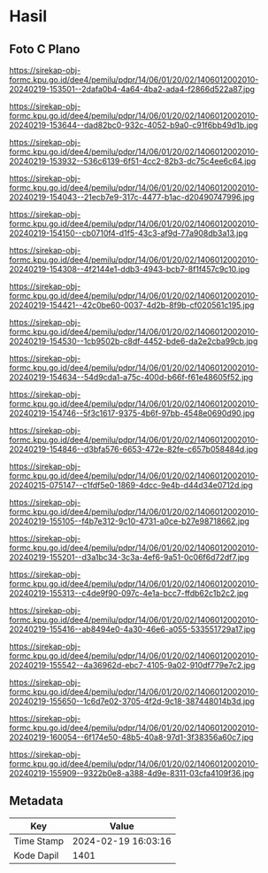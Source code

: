 # Hasil

## Foto C Plano

https://sirekap-obj-formc.kpu.go.id/dee4/pemilu/pdpr/14/06/01/20/02/1406012002010-20240219-153501--2dafa0b4-4a64-4ba2-ada4-f2866d522a87.jpg

https://sirekap-obj-formc.kpu.go.id/dee4/pemilu/pdpr/14/06/01/20/02/1406012002010-20240219-153644--dad82bc0-932c-4052-b9a0-c91f6bb49d1b.jpg

https://sirekap-obj-formc.kpu.go.id/dee4/pemilu/pdpr/14/06/01/20/02/1406012002010-20240219-153932--536c6139-6f51-4cc2-82b3-dc75c4ee6c64.jpg

https://sirekap-obj-formc.kpu.go.id/dee4/pemilu/pdpr/14/06/01/20/02/1406012002010-20240219-154043--21ecb7e9-317c-4477-b1ac-d20490747996.jpg

https://sirekap-obj-formc.kpu.go.id/dee4/pemilu/pdpr/14/06/01/20/02/1406012002010-20240219-154150--cb0710f4-d1f5-43c3-af9d-77a908db3a13.jpg

https://sirekap-obj-formc.kpu.go.id/dee4/pemilu/pdpr/14/06/01/20/02/1406012002010-20240219-154308--4f2144e1-ddb3-4943-bcb7-8f1f457c9c10.jpg

https://sirekap-obj-formc.kpu.go.id/dee4/pemilu/pdpr/14/06/01/20/02/1406012002010-20240219-154421--42c0be60-0037-4d2b-8f9b-cf020561c195.jpg

https://sirekap-obj-formc.kpu.go.id/dee4/pemilu/pdpr/14/06/01/20/02/1406012002010-20240219-154530--1cb9502b-c8df-4452-bde6-da2e2cba99cb.jpg

https://sirekap-obj-formc.kpu.go.id/dee4/pemilu/pdpr/14/06/01/20/02/1406012002010-20240219-154634--54d9cda1-a75c-400d-b66f-f61e48605f52.jpg

https://sirekap-obj-formc.kpu.go.id/dee4/pemilu/pdpr/14/06/01/20/02/1406012002010-20240219-154746--5f3c1617-9375-4b6f-97bb-4548e0690d90.jpg

https://sirekap-obj-formc.kpu.go.id/dee4/pemilu/pdpr/14/06/01/20/02/1406012002010-20240219-154846--d3bfa576-6653-472e-82fe-c657b058484d.jpg

https://sirekap-obj-formc.kpu.go.id/dee4/pemilu/pdpr/14/06/01/20/02/1406012002010-20240215-075147--c1fdf5e0-1869-4dcc-9e4b-d44d34e0712d.jpg

https://sirekap-obj-formc.kpu.go.id/dee4/pemilu/pdpr/14/06/01/20/02/1406012002010-20240219-155105--f4b7e312-9c10-4731-a0ce-b27e98718662.jpg

https://sirekap-obj-formc.kpu.go.id/dee4/pemilu/pdpr/14/06/01/20/02/1406012002010-20240219-155201--d3a1bc34-3c3a-4ef6-9a51-0c06f6d72df7.jpg

https://sirekap-obj-formc.kpu.go.id/dee4/pemilu/pdpr/14/06/01/20/02/1406012002010-20240219-155313--c4de9f90-097c-4e1a-bcc7-ffdb62c1b2c2.jpg

https://sirekap-obj-formc.kpu.go.id/dee4/pemilu/pdpr/14/06/01/20/02/1406012002010-20240219-155416--ab8494e0-4a30-46e6-a055-533551729a17.jpg

https://sirekap-obj-formc.kpu.go.id/dee4/pemilu/pdpr/14/06/01/20/02/1406012002010-20240219-155542--4a36962d-ebc7-4105-9a02-910df779e7c2.jpg

https://sirekap-obj-formc.kpu.go.id/dee4/pemilu/pdpr/14/06/01/20/02/1406012002010-20240219-155650--1c6d7e02-3705-4f2d-9c18-387448014b3d.jpg

https://sirekap-obj-formc.kpu.go.id/dee4/pemilu/pdpr/14/06/01/20/02/1406012002010-20240219-160054--6f174e50-48b5-40a8-97d1-3f38356a60c7.jpg

https://sirekap-obj-formc.kpu.go.id/dee4/pemilu/pdpr/14/06/01/20/02/1406012002010-20240219-155909--9322b0e8-a388-4d9e-8311-03cfa4109f36.jpg


## Metadata

| Key        | Value               |
| ---------- | ------------------- |
| Time Stamp | 2024-02-19 16:03:16 |
| Kode Dapil | 1401                |



